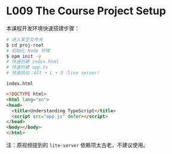 # L009 The Course Project Setup



本课程开发环境快速搭建步骤：

```bash
# 进入某空文件夹
$ cd proj-root
# 初始化 Node 环境
$ npm init -y
# 快速创建 index.html
# 快速创建 app.ts
# 快速启动：Alt + L + O（live server）
```

`index.html`

```html
<!DOCTYPE html>
<html lang="en">
<head>
  <title>Understanding TypeScript</title>
  <script src="app.js" defer></script>
</head>
<body></body>
</html>
```



注：原视频提到的 `lite-server` 依赖项太古老，不建议使用。